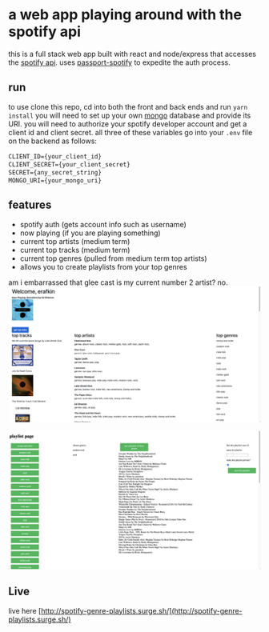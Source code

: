 # a web app playing around with the spotify api

this is a full stack web app built with react and node/express that accesses the [spotify api](https://developer.spotify.com/documentation/). 
uses [passport-spotify](http://www.passportjs.org/packages/passport-spotify/) to expedite the auth process.

## run
to use clone this repo, cd into both the front and back ends and run `yarn install`
you will need to set up your own [mongo](https://www.mongodb.com/) database and provide its URI.
you will need to authorize your spotify developer account and get a client id and client secret. all three of these variables go into your `.env` file on the backend as follows:
```
CLIENT_ID={your_client_id}
CLIENT_SECRET={your_client_secret}
SECRET={any_secret_string}
MONGO_URI={your_mongo_uri}
```
## features
- spotify auth (gets account info such as username)
- now playing (if you are playing something)
- current top artists (medium term)
- current top tracks (medium term)
- current top genres (pulled from medium term top artists)
- allows you to create playlists from your top genres

am i embarrassed that glee cast is my current number 2 artist? no.
![screenshot of the home page](home.png)

![screenshot of the playlists](playlists.png)


## Live
live here [http://spotify-genre-playlists.surge.sh/](http://spotify-genre-playlists.surge.sh/)
